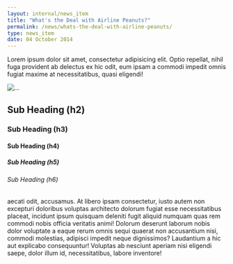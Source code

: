 ```yaml
---
layout: internal/news_item
title: "What's the Deal with Airline Peanuts?"
permalink: /news/whats-the-deal-with-airline-peanuts/
type: news_item
date: 04 October 2014
---
```


Lorem ipsum dolor sit amet, consectetur adipisicing elit. Optio repellat, nihil fuga provident ab delectus ex hic odit, eum ipsam a commodi impedit omnis fugiat maxime at necessitatibus, quasi eligendi!

<span class="image-right"><img src="http://placehold.it/380x253" alt="..."></span>

## Sub Heading (h2)

### Sub Heading (h3)

#### Sub Heading (h4)

##### Sub Heading (h5)

###### Sub Heading (h6)

aecati odit, accusamus. At libero ipsam consectetur, iusto autem non excepturi doloribus voluptas architecto dolorum fugiat esse necessitatibus placeat, incidunt ipsum quisquam deleniti fugit aliquid numquam quas rem commodi nobis officia veritatis animi! Dolorum deserunt laborum nobis dolor voluptate a eaque rerum omnis sequi quaerat non accusantium nisi, commodi molestias, adipisci impedit neque dignissimos? Laudantium a hic aut explicabo consequuntur! Voluptas ab nesciunt aperiam nisi eligendi saepe, dolor illum id, necessitatibus, labore inventore!